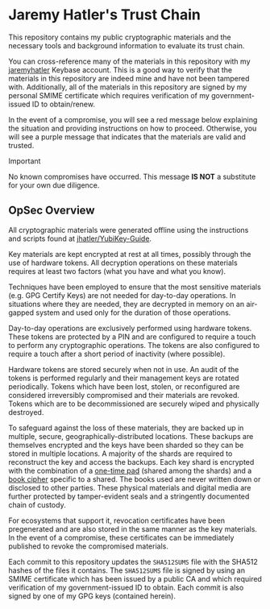 # Jaremy Hatler's Trust Chain

This repository contains my public cryptographic materials and the necessary tools and background
information to evaluate its trust chain.

You can cross-reference many of the materials in this repository with my
[jaremyhatler](https://keybase.io/jaremyhatler) Keybase account. This is a good way to verify
that the materials in this repository are indeed mine and have not been tampered with.
Additionally, all of the materials in this repository are signed by my personal SMIME certificate
which requires verification of my government-issued ID to obtain/renew.

In the event of a compromise, you will see a red message below explaining the situation and
providing instructions on how to proceed. Otherwise, you will see a purple message that 
indicates that the materials are valid and trusted.

> [!IMPORTANT]  
> No known compromises have occurred.
> This message **IS NOT** a substitute for your own due diligence.

## OpSec Overview

All cryptographic materials were generated offline using the instructions and scripts found at
[jhatler/YubiKey-Guide](https://github.com/jhatler/YubiKey-Guide).

Key materials are kept encrypted at rest at all times, possibly through the use of hardware tokens.
All decryption operations on these materials requires at least two factors (what you have and what
you know).

Techniques have been employed to ensure that the most sensitive materials (e.g. GPG Certify Keys)
are not needed for day-to-day operations. In situations where they are needed, they are decrypted
in memory on an air-gapped system and used only for the duration of those operations.

Day-to-day operations are exclusively performed using hardware tokens. These tokens are protected
by a PIN and are configured to require a touch to perform any cryptographic operations. The tokens
are also configured to require a touch after a short period of inactivity (where possible).

Hardware tokens are stored securely when not in use. An audit of the tokens is performed
regularly and their management keys are rotated periodically. Tokens which have been lost, stolen,
or reconfigured are considered irreversibly compromised and their materials are revoked. Tokens
which are to be decommissioned are securely wiped and physically destroyed.

To safeguard against the loss of these materials, they are backed up in multiple, secure,
geographically-distributed locations. These backups are themselves encrypted and the keys have been
sharded so they can be stored in multiple locations. A majority of the shards are required to
reconstruct the key and access the backups. Each key shard is encrypted with the combination of a
[one-time pad](https://en.wikipedia.org/wiki/One-time_pad) (shared among the shards) and a
[book cipher](https://en.wikipedia.org/wiki/Book_cipher) specific to a shared. The books used are
never written down or disclosed to other parties. These physical materials and digital media are
further protected by tamper-evident seals and a stringently documented chain of custody. 

For ecosystems that support it, revocation certificates have been pregenerated and are also stored
in the same manner as the key materials. In the event of a compromise, these certificates can be
immediately published to revoke the compromised materials.

Each commit to this repository updates the `SHA512SUMS` file with the SHA512 hashes of the files
it contains. The `SHA512SUMS` file is signed by using an SMIME certificate which has been issued by
a public CA and which required verification of my government-issued ID to obtain. Each commit is
also signed by one of my GPG keys (contained herein).
